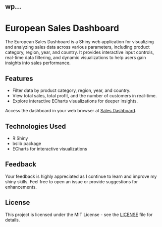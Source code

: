 ## wp...

# European Sales Dashboard

The European Sales Dashboard is a Shiny web application for visualizing and analyzing sales data across various parameters, including product category, region, year, and country. It provides interactive input controls, real-time data filtering, and dynamic visualizations to help users gain insights into sales performance.

## Features

- Filter data by product category, region, year, and country.
- View total sales, total profit, and the number of customers in real-time.
- Explore interactive ECharts visualizations for deeper insights.


Access the dashboard in your web browser at [Sales Dashboard]().


## Technologies Used

- R Shiny
- bslib package
- ECharts for interactive visualizations

## Feedback

Your feedback is highly appreciated as I continue to learn and improve my shiny skills. Feel free to open an issue or provide suggestions for enhancements.

## License

This project is licensed under the MIT License - see the [LICENSE](LICENSE) file for details.


